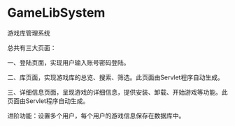 # GameLibSystem

游戏库管理系统

总共有三大页面：

一、登陆页面，实现用户输入账号密码登陆。

二、库页面，实现游戏库的总览、搜索、筛选。此页面由Servlet程序自动生成。

三、详细信息页面，呈现游戏的详细信息，提供安装、卸载、开始游戏等功能。此页面由Servlet程序自动生成。

进阶功能：设置多个用户，每个用户的游戏信息保存在数据库中。